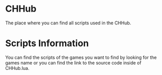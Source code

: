 # CHHub
The place where you can find all scripts used in the CHHub.
# Scripts Information
You can find the scripts of the games you want to find by looking for the games name or you can find the link to the source code inside of CHHub.lua.
